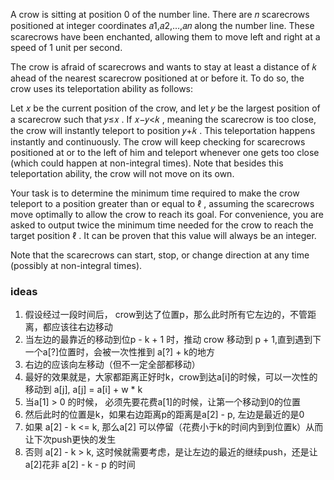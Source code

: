A crow is sitting at position 0
 of the number line. There are 𝑛
 scarecrows positioned at integer coordinates 𝑎1,𝑎2,…,𝑎𝑛
 along the number line. These scarecrows have been enchanted, allowing them to move left and right at a speed of 1
 unit per second.

The crow is afraid of scarecrows and wants to stay at least a distance of 𝑘
 ahead of the nearest scarecrow positioned at or before it. To do so, the crow uses its teleportation ability as follows:

Let 𝑥
 be the current position of the crow, and let 𝑦
 be the largest position of a scarecrow such that 𝑦≤𝑥
. If 𝑥−𝑦<𝑘
, meaning the scarecrow is too close, the crow will instantly teleport to position 𝑦+𝑘
.
This teleportation happens instantly and continuously. The crow will keep checking for scarecrows positioned at or to the left of him and teleport whenever one gets too close (which could happen at non-integral times). Note that besides this teleportation ability, the crow will not move on its own.

Your task is to determine the minimum time required to make the crow teleport to a position greater than or equal to ℓ
, assuming the scarecrows move optimally to allow the crow to reach its goal. For convenience, you are asked to output twice the minimum time needed for the crow to reach the target position ℓ
. It can be proven that this value will always be an integer.

Note that the scarecrows can start, stop, or change direction at any time (possibly at non-integral times).

### ideas
1. 假设经过一段时间后， crow到达了位置p，那么此时所有它左边的，不管距离，都应该往右边移动
2. 当左边的最靠近的移动到位p - k + 1 时，推动 crow 移动到 p + 1,直到遇到下一个a[?]位置时，会被一次性推到 a[?] + k的地方
3. 右边的应该向左移动（但不一定全部都移动）
4. 最好的效果就是，大家都距离正好时k，crow到达a[i]的时候，可以一次性的移动到 a[j], a[j] = a[i] + w * k
5. 当a[1] > 0 的时候， 必须先要花费a[1]的时候，让第一个移动到0的位置
6. 然后此时的位置是k，如果右边距离p的距离是a[2] - p, 左边是最近的是0
7. 如果 a[2] - k <= k, 那么a[2] 可以停留（花费小于k的时间内到到位置k）从而让下次push更快的发生
8. 否则 a[2] - k > k, 这时候就需要考虑，是让左边的最近的继续push，还是让a[2]花非 a[2] - k - p 的时间
